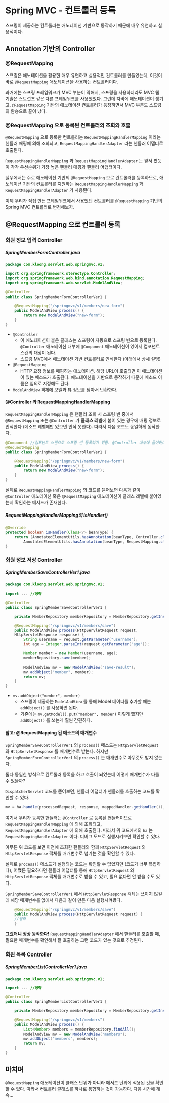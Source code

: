 # Spring MVC - 컨트롤러 등록

스프링이 제공하는 컨트롤러는 애노테이션 기반으로 동작하기 때문에 매우 유연하고 실용적이다.


## Annotation 기반의 Controller
### @RequestMapping
스프링은 애노테이션을 활용한 매우 유연하고 실용적인 컨트롤러를 만들었는데, 이것이 바로
`@RequestMapping` 애노테이션을 사용하는 컨트롤러이다.

과거에는 스프링 프레임워크가 MVC 부분이 약해서, 스프링을 사용하더라도 MVC 웹 기술은 스트럿츠 같은 다른 프레임워크를 사용했었다. 그런데 자바에 애노테이션이 생기고, `@RequestMapping` 기반의 애노테이션 컨트롤러가 등장하면서 MVC 부분도 스프링의 완승으로 끝이 났다.

### @RequestMapping 으로 등록된 컨트롤러의 조회와 호출
`@RequestMapping` 으로 등록한 컨트롤러는 `RequestMappingHandlerMapping` 이라는 핸들러 매핑에 의해 조회되고, `RequestMappingHandlerAdapter` 라는 핸들러 어댑터로 호출된다.

`RequestMappingHandlerMapping` 과 `RequestMappingHandlerAdapter` 는 앞서 봤듯이 각각 우선순위가 가장 높은 핸들러 매핑과 핸들러 어댑터이다.

실무에서는 주로 애노테이션 기반의 `@RequestMapping` 으로 컨트롤러를 등록하므로, 애노테이션 기반의 컨트롤러를 지원하는 `RequestMappingHandlerMapping` 과 `RequestMappingHandlerAdapter` 가 사용된다.

이제 우리가 직접 만든 프레임워크에서 사용했던 컨트롤러를 `@RequestMapping` 기반의 Spring MVC 컨트롤러로 변경해보자.


## @RequestMapping 으로 컨트롤러 등록

### 회원 정보 입력 Controller
##### SpringMemberFormController.java
```Java
package com.kloong.servlet.web.springmvc.v1;

import org.springframework.stereotype.Controller;
import org.springframework.web.bind.annotation.RequestMapping;
import org.springframework.web.servlet.ModelAndView;

@Controller
public class SpringMemberFormControllerVer1 {

    @RequestMapping("/springmvc/v1/members/new-form")
    public ModelAndView process() {
        return new ModelAndView("new-form");
    }
}
```
- `@Controller`
	- 이 애노테이션이 붙은 클래스는 스프링이 자동으로 스프링 빈으로 등록한다. `@Controller` 애노테이션 내부에 `@Component` 애노테이션이 있어서 컴포넌트 스캔의 대상이 된다.
	- 스프링 MVC에서 애노테이션 기반 컨트롤러로 인식한다 (아래에서 상세 설명)
- `@RequestMapping`
	- HTTP 요청 정보를 매핑하는 애노테이션. 해당 URL이 호출되면 이 애노테이션이 있는 메소드가 호출된다. 애노테이션을 기반으로 동작하기 때문에 메소드 이름은 임의로 지정해도 된다.
- `ModelAndView` 객체에 모델과 뷰 정보를 담아서 반환한다.

#### @Controller 와 RequestMappingHandlerMapping
`RequestMappingHandlerMapping` 은 핸들러 조회 시 스프링 빈 중에서 `@RequestMapping` 또는 `@Controller` 가 **클래스 레벨**에 붙어 있는 경우에 매핑 정보로 인식한다 (메소드 레벨에만 있으면 인식 못한다). 따라서 다음 코드도 동일하게 동작한다.

```Java
@Component //컴포넌트 스캔으로 스프링 빈 등록하기 위함. @Controller 내부에 들어있다.
@RequestMapping
public class SpringMemberFormControllerVer1 {

    @RequestMapping("/springmvc/v1/members/new-form")
    public ModelAndView process() {
        return new ModelAndView("new-form");
    }
}
```

실제로 `RequestMappingHandlerMapping` 의 코드를 뜯어보면 다음과 같이 `@Controller` 애노테이션 혹은 `@RequestMapping` 애노테이션이 클래스 레벨에 붙어있는지 확인하는 메서드가 존재한다.

##### RequestMappingHandlerMapping의 isHandler()
```Java
@Override
protected boolean isHandler(Class<?> beanType) {
	return (AnnotatedElementUtils.hasAnnotation(beanType, Controller.class) ||
		AnnotatedElementUtils.hasAnnotation(beanType, RequestMapping.class));
}
```

### 회원 정보 저장 Controller
##### SpringMemberSaveControllerVer1.java
```Java
package com.kloong.servlet.web.springmvc.v1;

import ... //생략

@Controller
public class SpringMemberSaveControllerVer1 {

    private MemberRepository memberRepository = MemberRepository.getInstance();

    @RequestMapping("/springmvc/v1/members/save")
    public ModelAndView process(HttpServletRequest request,
    HttpServletResponse response) {
        String username = request.getParameter("username");
        int age = Integer.parseInt(request.getParameter("age"));

        Member member = new Member(username, age);
        memberRepository.save(member);

        ModelAndView mv = new ModelAndView("save-result");
        mv.addObject("member", member);
        return mv;
    }
}
```
- `mv.addObject("member", member)`
	- 스프링이 제공하는 `ModelAndView` 를 통해 Model 데이터를 추가할 때는 `addObject()` 를 사용하면 된다.
	- 기존에는 `mv.getModel().put("member", member)` 이렇게 했지만 `addObject()` 를 쓰는게 훨씬 간편하다.

#### 참고: @RequestMapping 된 메소드의 매개변수
`SpringMemberSaveControllerVer1` 의  `process()` 메소드는 `HttpServletRequest` 와 `HttpServletResponse` 를 매개변수로 받는다. 하지만 `SpringMemberFormControllerVer1` 의 `process()` 는 매개변수로 아무것도 받지 않는다.

둘다 동일한 방식으로 컨트롤러 등록을 하고 호출이 되었는데 어떻게 매개변수가 다를 수 있을까?

`DispatcherServlet` 코드를 뜯어보면, 핸들러 어댑터가 핸들러를 호출하는 코드를 확인할 수 있다.
```Java
mv = ha.handle(processedRequest, response, mappedHandler.getHandler());
```

여기서 우리가 등록한 핸들러는 `@Controller` 로 등록된 핸들러이므로 `RequestMappingHandlerMapping` 에 의해 조회되고, `RequestMappingHandlerAdapter` 에 의해 호출된다. 따라서 위 코드에서의 `ha` 는 `RequestMappingHandlerAdapter` 이다. 디버그 모드로 실행시켜보면 확인할 수 있다.

아무튼 위 코드를 보면 이전에 조회한 핸들러와 함께 `HttpServletRequest` 와 `HttpServletResponse` 객체를 매개변수로 넘기는 것을 확인할 수 있다.

실제로 `process()` 메소드가 실행되는 코드는 확인할 수 없었지만 (코드가 너무 복잡하다), 어쨌든 필요하다면 핸들러 어댑터를 통해 `HttpServletRequest` 와 `HttpServletResponse` 객체를 매개변수로 받을 수 있고, 필요 없다면 안 받을 수도 있다.

`SpringMemberSaveControllerVer1` 에서 `HttpServletResponse` 객체는 쓰이지 않길래 해당 매개변수를 없애서 다음과 같이 만든 다음 실행시켜봤다.

```Java
    @RequestMapping("/springmvc/v1/members/save")
    public ModelAndView process(HttpServletRequest request) {
    //생략
    }
```

**그랬더니 정상 동작한다!** `RequestMappingHandlerAdapter` 에서 핸들러를 호출할 때, 필요한 매개변수를 확인해서 잘 호출하는 그런 코드가 있는 것으로 추정된다.

### 회원 목록 Controller
##### SpringMemberListControllerVer1.java
```Java
package com.kloong.servlet.web.springmvc.v1;

import ... //생략

@Controller
public class SpringMemberListControllerVer1 {

    private MemberRepository memberRepository = MemberRepository.getInstance();

    @RequestMapping("/springmvc/v1/members")
    public ModelAndView process() {
        List<Member> members = memberRepository.findAll();
        ModelAndView mv = new ModelAndView("members");
        mv.addObject("members", members);
        return mv;
    }
}
```


## 마치며
`@RequestMapping`  애노테이션이 클래스 단위가 아니라 메서드 단위에 적용된 것을 확인할 수 있다. 따라서 컨트롤러 클래스를 하나로 통합하는 것이 가능하다. 다음 시간에 계속...